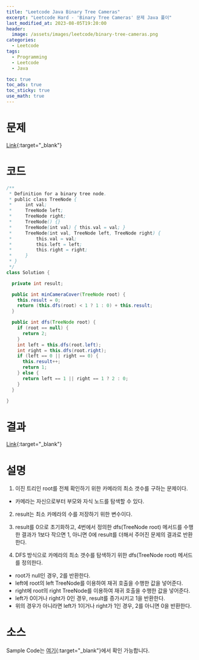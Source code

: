 ```yaml
---
title: "Leetcode Java Binary Tree Cameras"
excerpt: "Leetcode Hard - 'Binary Tree Cameras' 문제 Java 풀이"
last_modified_at: 2023-08-05T19:20:00
header:
  image: /assets/images/leetcode/binary-tree-cameras.png
categories:
  - Leetcode
tags:
  - Programming
  - Leetcode
  - Java

toc: true
toc_ads: true
toc_sticky: true
use_math: true
---
```

# 문제
[Link](https://leetcode.com/problems/binary-tree-cameras){:target="_blank"}

# 코드
```java
/**
 * Definition for a binary tree node.
 * public class TreeNode {
 *     int val;
 *     TreeNode left;
 *     TreeNode right;
 *     TreeNode() {}
 *     TreeNode(int val) { this.val = val; }
 *     TreeNode(int val, TreeNode left, TreeNode right) {
 *         this.val = val;
 *         this.left = left;
 *         this.right = right;
 *     }
 * }
 */
class Solution {

  private int result;

  public int minCameraCover(TreeNode root) {
    this.result = 0;
    return (this.dfs(root) < 1 ? 1 : 0) + this.result;
  }

  public int dfs(TreeNode root) {
    if (root == null) {
      return 2;
    }
    int left = this.dfs(root.left);
    int right = this.dfs(root.right);
    if (left == 0 || right == 0) {
      this.result++;
      return 1;
    } else {
      return left == 1 || right == 1 ? 2 : 0;
    }
  }

}
```

# 결과
[Link](https://leetcode.com/problems/binary-tree-cameras/submissions/1012538417/){:target="_blank"}

# 설명
1. 이진 트리인 root를 전체 확인하기 위한 카메라의 최소 갯수를 구하는 문제이다.
- 카메라는 자신으로부터 부모와 자식 노드를 탐색할 수 있다.

2. result는 최소 카메라의 수를 저장하기 위한 변수이다.

3. result를 0으로 초기화하고, 4번에서 정의한 dfs(TreeNode root) 메서드를 수행한 결과가 1보다 작으면 1, 아니면 0에 result를 더해서 주어진 문제의 결과로 반환한다.

4. DFS 방식으로 카메라의 최소 갯수를 탐색하기 위한 dfs(TreeNode root) 메서드를 정의한다.
- root가 null인 경우, 2를 반환한다.
- left에 root의 left TreeNode를 이용하여 재귀 호출을 수행한 값을 넣어준다.
- right에 root의 right TreeNode를 이용하여 재귀 호출을 수행한 값을 넣어준다.
- left가 0이거나 right가 0인 경우, result를 증가시키고 1을 반환한다.
- 위의 경우가 아니라면 left가 1이거나 right가 1인 경우, 2를 아니면 0을 반환한다.

# 소스
Sample Code는 [여기](https://github.com/GracefulSoul/leetcode/blob/master/src/main/java/gracefulsoul/problems/BinaryTreeCameras.java){:target="_blank"}에서 확인 가능합니다.
